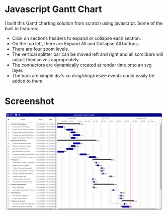 # Javascript Gantt Chart

I built this Gantt charting solution from scratch using javascript.
Some of the built in features:
* Click on sections headers to expand or collapse each section.
* On the top left, there are Expand All and Collapse All buttons.
* There are four zoom levels.
* The vertical splitter bar can be moved left and right and all scrollbars will adjust themselves appropriately.
* The connectors are dynamically created at render time onto an svg layer.
* The bars are simple div's so drag/drop/resize events could easily be added to them.

# Screenshot
![screenshot](misc/screenshots/screenshot.png)
